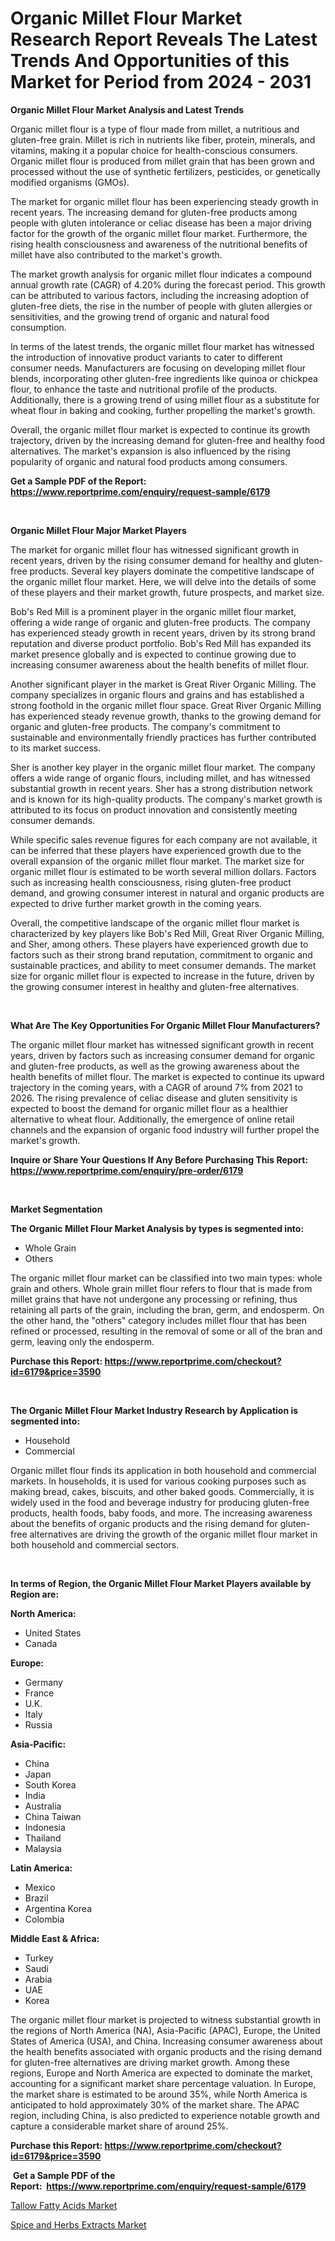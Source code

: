 <p><h1>Organic Millet Flour Market Research Report Reveals The Latest Trends And Opportunities of this Market for Period from 2024 - 2031</h1></p><p><strong>Organic Millet Flour Market Analysis and Latest Trends</strong></p>
<p><p>Organic millet flour is a type of flour made from millet, a nutritious and gluten-free grain. Millet is rich in nutrients like fiber, protein, minerals, and vitamins, making it a popular choice for health-conscious consumers. Organic millet flour is produced from millet grain that has been grown and processed without the use of synthetic fertilizers, pesticides, or genetically modified organisms (GMOs).</p><p>The market for organic millet flour has been experiencing steady growth in recent years. The increasing demand for gluten-free products among people with gluten intolerance or celiac disease has been a major driving factor for the growth of the organic millet flour market. Furthermore, the rising health consciousness and awareness of the nutritional benefits of millet have also contributed to the market's growth.</p><p>The market growth analysis for organic millet flour indicates a compound annual growth rate (CAGR) of 4.20% during the forecast period. This growth can be attributed to various factors, including the increasing adoption of gluten-free diets, the rise in the number of people with gluten allergies or sensitivities, and the growing trend of organic and natural food consumption.</p><p>In terms of the latest trends, the organic millet flour market has witnessed the introduction of innovative product variants to cater to different consumer needs. Manufacturers are focusing on developing millet flour blends, incorporating other gluten-free ingredients like quinoa or chickpea flour, to enhance the taste and nutritional profile of the products. Additionally, there is a growing trend of using millet flour as a substitute for wheat flour in baking and cooking, further propelling the market's growth.</p><p>Overall, the organic millet flour market is expected to continue its growth trajectory, driven by the increasing demand for gluten-free and healthy food alternatives. The market's expansion is also influenced by the rising popularity of organic and natural food products among consumers.</p></p>
<p><strong>Get a Sample PDF of the Report:&nbsp; <a href="https://www.reportprime.com/enquiry/request-sample/6179">https://www.reportprime.com/enquiry/request-sample/6179</a></strong></p>
<p>&nbsp;</p>
<p><strong>Organic Millet Flour Major Market Players</strong></p>
<p><p>The market for organic millet flour has witnessed significant growth in recent years, driven by the rising consumer demand for healthy and gluten-free products. Several key players dominate the competitive landscape of the organic millet flour market. Here, we will delve into the details of some of these players and their market growth, future prospects, and market size.</p><p>Bob's Red Mill is a prominent player in the organic millet flour market, offering a wide range of organic and gluten-free products. The company has experienced steady growth in recent years, driven by its strong brand reputation and diverse product portfolio. Bob's Red Mill has expanded its market presence globally and is expected to continue growing due to increasing consumer awareness about the health benefits of millet flour.</p><p>Another significant player in the market is Great River Organic Milling. The company specializes in organic flours and grains and has established a strong foothold in the organic millet flour space. Great River Organic Milling has experienced steady revenue growth, thanks to the growing demand for organic and gluten-free products. The company's commitment to sustainable and environmentally friendly practices has further contributed to its market success.</p><p>Sher is another key player in the organic millet flour market. The company offers a wide range of organic flours, including millet, and has witnessed substantial growth in recent years. Sher has a strong distribution network and is known for its high-quality products. The company's market growth is attributed to its focus on product innovation and consistently meeting consumer demands.</p><p>While specific sales revenue figures for each company are not available, it can be inferred that these players have experienced growth due to the overall expansion of the organic millet flour market. The market size for organic millet flour is estimated to be worth several million dollars. Factors such as increasing health consciousness, rising gluten-free product demand, and growing consumer interest in natural and organic products are expected to drive further market growth in the coming years.</p><p>Overall, the competitive landscape of the organic millet flour market is characterized by key players like Bob's Red Mill, Great River Organic Milling, and Sher, among others. These players have experienced growth due to factors such as their strong brand reputation, commitment to organic and sustainable practices, and ability to meet consumer demands. The market size for organic millet flour is expected to increase in the future, driven by the growing consumer interest in healthy and gluten-free alternatives.</p></p>
<p>&nbsp;</p>
<p><strong>What Are The Key Opportunities For Organic Millet Flour Manufacturers?</strong></p>
<p><p>The organic millet flour market has witnessed significant growth in recent years, driven by factors such as increasing consumer demand for organic and gluten-free products, as well as the growing awareness about the health benefits of millet flour. The market is expected to continue its upward trajectory in the coming years, with a CAGR of around 7% from 2021 to 2026. The rising prevalence of celiac disease and gluten sensitivity is expected to boost the demand for organic millet flour as a healthier alternative to wheat flour. Additionally, the emergence of online retail channels and the expansion of organic food industry will further propel the market's growth.</p></p>
<p><strong>Inquire or Share Your Questions If Any Before Purchasing This Report: <a href="https://www.reportprime.com/enquiry/pre-order/6179">https://www.reportprime.com/enquiry/pre-order/6179</a></strong></p>
<p>&nbsp;</p>
<p><strong>Market Segmentation</strong></p>
<p><strong>The Organic Millet Flour Market Analysis by types is segmented into:</strong></p>
<p><ul><li>Whole Grain</li><li>Others</li></ul></p>
<p><p>The organic millet flour market can be classified into two main types: whole grain and others. Whole grain millet flour refers to flour that is made from millet grains that have not undergone any processing or refining, thus retaining all parts of the grain, including the bran, germ, and endosperm. On the other hand, the "others" category includes millet flour that has been refined or processed, resulting in the removal of some or all of the bran and germ, leaving only the endosperm.</p></p>
<p><strong>Purchase this Report:&nbsp;<a href="https://www.reportprime.com/checkout?id=6179&price=3590">https://www.reportprime.com/checkout?id=6179&price=3590</a></strong></p>
<p>&nbsp;</p>
<p><strong>The Organic Millet Flour Market Industry Research by Application is segmented into:</strong></p>
<p><ul><li>Household</li><li>Commercial</li></ul></p>
<p><p>Organic millet flour finds its application in both household and commercial markets. In households, it is used for various cooking purposes such as making bread, cakes, biscuits, and other baked goods. Commercially, it is widely used in the food and beverage industry for producing gluten-free products, health foods, baby foods, and more. The increasing awareness about the benefits of organic products and the rising demand for gluten-free alternatives are driving the growth of the organic millet flour market in both household and commercial sectors.</p></p>
<p>&nbsp;</p>
<p><strong>In terms of Region, the Organic Millet Flour Market Players available by Region are:</strong></p>
<p>
    <p> <strong> North America: </strong>
        <ul>
            <li>United States</li>
            <li>Canada</li>
        </ul>
        </p> 
    <p> <strong> Europe: </strong>
        <ul>
            <li>Germany</li>
            <li>France</li>
            <li>U.K.</li>
            <li>Italy</li>
            <li>Russia</li>
        </ul>
        </p> 
    <p> <strong> Asia-Pacific: </strong>
        <ul>
            <li>China</li>
            <li>Japan</li>
            <li>South Korea</li>
            <li>India</li>
            <li>Australia</li>
            <li>China Taiwan</li>
            <li>Indonesia</li>
            <li>Thailand</li>
            <li>Malaysia</li>
        </ul>
        </p> 
    <p> <strong> Latin America: </strong>
        <ul>
            <li>Mexico</li>
            <li>Brazil</li>
            <li>Argentina Korea</li>
            <li>Colombia</li>
        </ul>
        </p> 
    <p> <strong> Middle East & Africa: </strong>
        <ul>
            <li>Turkey</li>
            <li>Saudi</li>
            <li>Arabia</li>
            <li>UAE</li>
            <li>Korea</li>
        </ul>
    </p>
    </p>
<p><p>The organic millet flour market is projected to witness substantial growth in the regions of North America (NA), Asia-Pacific (APAC), Europe, the United States of America (USA), and China. Increasing consumer awareness about the health benefits associated with organic products and the rising demand for gluten-free alternatives are driving market growth. Among these regions, Europe and North America are expected to dominate the market, accounting for a significant market share percentage valuation. In Europe, the market share is estimated to be around 35%, while North America is anticipated to hold approximately 30% of the market share. The APAC region, including China, is also predicted to experience notable growth and capture a considerable market share of around 25%.</p></p>
<p><strong>Purchase this Report: <a href="https://www.reportprime.com/checkout?id=6179&price=3590">https://www.reportprime.com/checkout?id=6179&price=3590</a></strong></p>
<p>&nbsp;<strong>Get a Sample PDF of the Report:&nbsp;&nbsp;<a href="https://www.reportprime.com/enquiry/request-sample/6179">https://www.reportprime.com/enquiry/request-sample/6179</a></strong></p>
<p><strong></strong></p>
<p><p><a href="https://github.com/chartsaturn/Market-Research-Report-List-1/blob/main/tallow-fatty-acids-market.md">Tallow Fatty Acids Market</a></p><p><a href="https://github.com/Triciasol/Market-Research-Report-List-1/blob/main/spice-and-herbs-extracts-market.md">Spice and Herbs Extracts Market</a></p></p>